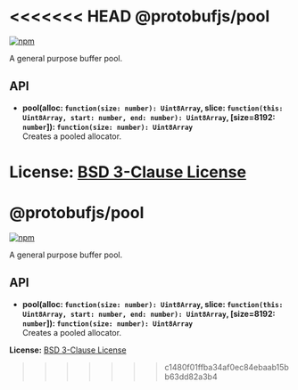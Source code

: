 <<<<<<< HEAD
@protobufjs/pool
================
[![npm](https://img.shields.io/npm/v/@protobufjs/pool.svg)](https://www.npmjs.com/package/@protobufjs/pool)

A general purpose buffer pool.

API
---

* **pool(alloc: `function(size: number): Uint8Array`, slice: `function(this: Uint8Array, start: number, end: number): Uint8Array`, [size=8192: `number`]): `function(size: number): Uint8Array`**<br />
  Creates a pooled allocator.

**License:** [BSD 3-Clause License](https://opensource.org/licenses/BSD-3-Clause)
=======
@protobufjs/pool
================
[![npm](https://img.shields.io/npm/v/@protobufjs/pool.svg)](https://www.npmjs.com/package/@protobufjs/pool)

A general purpose buffer pool.

API
---

* **pool(alloc: `function(size: number): Uint8Array`, slice: `function(this: Uint8Array, start: number, end: number): Uint8Array`, [size=8192: `number`]): `function(size: number): Uint8Array`**<br />
  Creates a pooled allocator.

**License:** [BSD 3-Clause License](https://opensource.org/licenses/BSD-3-Clause)
>>>>>>> c1480f01ffba34af0ec84ebaab15bb63dd82a3b4
